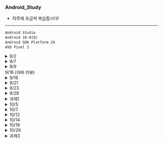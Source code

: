 ### Android_Study
- 하루에 조금씩 복습합시다!
<hr />

```
Android Studio
Android 10.0(Q)
Android SDK Platform 29
AVD Pixel 2
```


<details>
<summary>9/2</summary>

### 안드로이드 개요
- 애플리케이션 프레임워크를 통해서 제공되는 API를 사용함으로써 코드를 재사용하여 효율적이고 빠른 애플리케이션 개발 가능
- 모바일 기기에 최적화된 달빅 또는 아트런타임 제공
- 2D 그래픽 및 삼차원 그래픽을 최적화하여 표현
- 모바일용 데이터베이스인 SQLite를 제공
- 각종 오디오, 비디오 및 이미지 형식을 지원
- 모바일 기기에 내장된 각종 하드웨어(블루투스, 카메라, 나침반, WiFi 등) 지원
- 이클립스 IDE 또는 Andorid Stdudio를 통해서 강력하고 빠른 개발 환경 제공

### 안드로이드 특징
- 안드로이드의 핵심 커널(Kernel) : 리눅스로 구성
- 안드로이드 애플리케이션 개발 언어 : JAVA
- 안드로이드 SDK에서 많은 라이브러리를 포함하고 있어 개발 용이
- 오픈 소스 지향
- 지속적인 업그레이드 지원

- 안드로이드 구조
![안드로이드 구조](https://github.com/DongGeon0908/Android_Study/blob/master/pic/9_2(1).png) 

- 응용프로그램(Applications)
    + 안드로이드 스마트폰엣허 사용할 수 있는 일반적인 응용 프로그램
    + 웹 브라우저, 달력, 구글맵, 연락처, 게임 등 사용자 입장에서 가장 많이 사용
    + JAVA로 제작

- 응용 프로그램 프레임워크(Application Framework)
    + 안드로이드 API가 존재하는 곳
    + 안드로이드폰 하드웨어에 접근할 때 API를 통해서만 가능

- 안드로이드 런타임(Anrdroid Runtime)
    + JAVA 코어 라이브러리와 달빅 가상 머신 또는 아트 런타임으로 구성

- 라이브러리(Libraries)
    + 안드로이드에서 사용되는 여러 시스템 라이브러리는 시스템 접근 때문에 JAVA가 아닌 C로 작성
    + 성능이 뛰어나며 세밀한 조작 가능함

- 리눅스 커널(Linux Kernel)
    + 하드웨어의 운영과 관련된 저수준의 관리 기능
    + 메모리 관리, 디바이스 드라이버, 보안 등

![안드로이드 개발환경](https://github.com/DongGeon0908/Android_Study/blob/master/pic/9_2(2).png)
![안드로이드 개발환경](https://github.com/DongGeon0908/Android_Study/blob/master/pic/9_2(3).png)

</details>

<details>
<summary>9/7</summary>

- 안드로이드 개발 과정

![개발 과정](https://github.com/DongGeon0908/Android_Study/blob/master/pic/9_7(2).png)
<hr />

1. [Hello World](https://github.com/DongGeon0908/Android_Study/tree/master/HelloWorld)
![실행사진](https://github.com/DongGeon0908/Android_Study/blob/master/pic/9_7(1).png)
<hr />

2. [Button Base](https://github.com/DongGeon0908/Android_Study/tree/master/basebase)
![실행사진](https://github.com/DongGeon0908/Android_Study/blob/master/pic/9_7(3).png)
<hr />

</details>
<details>
<summary>9/9</summary>

- 안드로이드 어플리케이션 개발 완료

![개발 완료](https://github.com/DongGeon0908/Android_Study/blob/master/pic/9_9(1).png)
![개발 완료](https://github.com/DongGeon0908/Android_Study/blob/master/pic/9_9(2).png)
<hr />

1. [FourButton](https://github.com/DongGeon0908/Android_Study/tree/master/basebase)
![실행 사진](https://github.com/DongGeon0908/Android_Study/blob/master/pic/9_9(3).png)

- 버튼 1
    + `naver.com` 연결
- 버튼 2
    + `911` 전화
- 버튼 3
    + `갤러리` 열기
- 버튼 4
    + 종료
<hr />

### res 폴더
- 앱 개발에 사용되는 이미지, 레이아웃, 문자열 등이 들어가는 폴더
    + `drawable` : 이미지 파일 저장
    + `layout` : 액티비티(화면)을 구성하는 xm1 파일을 넣으면 됨
    + `values` : 문자열을 저장하는 string.xml 등이 들어 있음
    + `menu` : 메뉴 xml 파일이 저장되어 있음
 - `res(generated)`
    + `Android Studio 3.5` 부터 제공
    + 내부적으로 사용
<hr />

### manifests 폴더
- `AndroidManifest.xml` 파일이 들어 있음
- 앱의 여러 가지 정보를 담고 있음
<hr />

### Gradle Scripts 폴더
- `build.gradle (Module: app)` : 빌드 스크립트 핵심 파일
- `local.properties` : 컴파일되는 SDK의 경로가 들어 있음
- `gradle.properties` : JVM 관련 메모리가 설정되어 있음
<hr />
</details>

<summary>9/16 (자바 라뷰)</summary>

<details>
<summary>9/16</summary>

- View 클래스
![View](https://github.com/DongGeon0908/Android_Study/blob/master/pic/9_14(1).png)
![View](https://github.com/DongGeon0908/Android_Study/blob/master/pic/9_14(2).png)


- Button 클래스
![View](https://github.com/DongGeon0908/Android_Study/blob/master/pic/9_14(3).png)
![View](https://github.com/DongGeon0908/Android_Study/blob/master/pic/9_14(4).png)

- id 속성
    + 모든 위젯의 아이디를 나타냄
    + JAVA 코드에서 위젯에 접근할 떄 id 속성에 지정한 아이디 사용
    + id 속성은 위젯에 아이디를 새로 부여하는 개념이므로 `@+id/` 형싯으로 지정

- `match_parent`
    + 자신의 부모(대게는 레이아웃)에 폭이나 높이를 맞춤

- `wrap_content`
    + 자신의 폭이나 높이를 자신 안의 글자가 들어갈 정도로만 설정

- `background`
    + 위젯의 색상을 주로 #RRGGBB 값으로 지정

- `padding`
    + 위젯의 경계선으로부터 위젯 안의 요소가 떨어지도록 설정

- `layout_margin`
    + 위젯과 위젯 사이에 여유를 둘때 사용

- `visibility`
    + 위젯을 보일 것인지 여부를 결정
    + defualt는 `visible`
    + `invisible`과 `gone`은 보이지 않는 상태

- `enabled`
    + 위젯의 동작 여부
    + `true`와 `false`로 지정

- `clickable`
    + 클릭이나 터치가 가능하도록 함
    + `true`와 `false`로 지정

- `rotation`
    + 위젯을 회전시켜서 출력
    + 값은 각도로 지정

- 텍스트 뷰 속성
![View](https://github.com/DongGeon0908/Android_Study/blob/master/pic/9_14(5).png)
![View](https://github.com/DongGeon0908/Android_Study/blob/master/pic/9_14(6).png)

1. [간단한 실습](https://github.com/DongGeon0908/Android_Study/tree/master/Chapter4)
![실행 사진](https://github.com/DongGeon0908/Android_Study/blob/master/pic/9_14(7).png)

</details>
<details>
<summary>9/21</summary>

1. [간단한 계산기](https://github.com/DongGeon0908/Android_Study/tree/master/calculater)
![실행 사진](https://github.com/DongGeon0908/Android_Study/blob/master/pic/9_21(1).png)
<hr />

- 체크박스
    + 체크할 때마다 상태가 체크, 언체크로 변경
    + 여러 개의 체크박스가 있어도 서로 독립적으로 동작
![실행 사진](https://github.com/DongGeon0908/Android_Study/blob/master/pic/9_21(2).png)

- 스위치와 토글버튼
    + 체크박스와 모양만 다를뿐 용도는 거의 동일

- 라디오버튼
    + 여러 개 중 하나만 선택해야 하는 경우에 사용

- 라디오그룹
    + 라디오버튼만 여러 개 나열하면 클릭하는 것마다 모두 중복 선택이 되므로 라디오그룹과 함께 사용해야 함

- 이미지뷰(Image View)
    + 그림을 출력하는 위젯으로 그림이 필요하거나 화면을 화려하게 구성할 때 사용
    + 이미지뷰에 보여줄 그림 파일은 프로젝트의 `res - drawable`에 있어야 함
    + `@drawable/그림 id`
![실행 사진](https://github.com/DongGeon0908/Android_Study/blob/master/pic/9_21(3).png)
<hr />

2. [간단한 이미지 변환](https://github.com/DongGeon0908/Android_Study/tree/master/MyPet)
![실행 사진](https://github.com/DongGeon0908/Android_Study/blob/master/pic/9_21(4).png)

<hr />

</details>
<details>
<summary>9/23</summary>

- 레이아웃
    + ViewGroup 클래스로부터 상속받음
![실행 사진](https://github.com/DongGeon0908/Android_Study/blob/master/pic/9_23(1).png)    
![실행 사진](https://github.com/DongGeon0908/Android_Study/blob/master/pic/9_23(2).png)    
![실행 사진](https://github.com/DongGeon0908/Android_Study/blob/master/pic/9_23(3).png)    
![실행 사진](https://github.com/DongGeon0908/Android_Study/blob/master/pic/9_23(4).png)    

1. [실습파일](https://github.com/DongGeon0908/Android_Study/tree/master/layout)
- ![LinearLayout-vertical](https://github.com/DongGeon0908/Android_Study/blob/master/pic/9_23(5).png)

- ![LinearLayout-horizontal](https://github.com/DongGeon0908/Android_Study/blob/master/pic/9_23(6).png)

- ![LinearLayout-gravity](https://github.com/DongGeon0908/Android_Study/blob/master/pic/9_23(7).png)
    + `gravity` 속성은 레이아웃 안의 위젯을 어디에 배치할 것인지 결정

- ![layout-gravity](https://github.com/DongGeon0908/Android_Study/blob/master/pic/9_23(8).png)

- ![baselineAligned](https://github.com/DongGeon0908/Android_Study/blob/master/pic/9_23(9).png)

- 중복 리니어 레이아웃
    + 리니어레이아웃 안에 리니어레이아웃 생성하는 방식
- `layout_weight`  
    + 리니어레이아웃을 여러 개 사용할 경우 각 레이아웃의 크기를 지정할 때 사용
    + 주로 전체 화면에 대한 비율(%)로 지정

- ![LinearLayout](https://github.com/DongGeon0908/Android_Study/blob/master/pic/9_23(10).png)

- `LinearLayout - .xml파일로 설정`
```
<?xml version="1.0" encoding="utf-8"?>
<LinearLayout xmlns:android="http://schemas.android.com/apk/res/android"
    xmlns:app="http://schemas.android.com/apk/res-auto"
    xmlns:tools="http://schemas.android.com/tools"
    android:layout_width="match_parent"
    android:layout_height="match_parent"
    android:orientation="vertical"
    android:gravity="right"
    tools:context=".MainActivity">


    <LinearLayout
        android:layout_width="match_parent"
        android:layout_height="match_parent"
        android:layout_weight="1"
        android:orientation="horizontal">

        <LinearLayout
            android:layout_width="match_parent"
            android:layout_height="match_parent"
            android:layout_weight="1"
            android:background="#ff0000"
            android:orientation="vertical">
        </LinearLayout>


        <LinearLayout
            android:layout_width="match_parent"
            android:layout_height="match_parent"
            android:layout_weight="1"
            android:background="#00ff00"
            android:orientation="vertical">


        <LinearLayout
            android:layout_width="match_parent"
            android:layout_height="match_parent"
            android:layout_weight="1"
            android:background="#ffff00"
            android:orientation="vertical">
        </LinearLayout>

        <LinearLayout
            android:layout_width="match_parent"
            android:layout_height="match_parent"
            android:layout_weight="1"
            android:background="#000000"
            android:orientation="vertical">
        </LinearLayout>
        </LinearLayout>
        </LinearLayout>

        <LinearLayout
            android:layout_width="match_parent"
            android:layout_height="match_parent"
            android:layout_weight="1"
            android:background="#0000ff"
            android:orientation="vertical">
        </LinearLayout>
</LinearLayout>
```

- `.xml`파일 없이 JAVA파일로 Layout 구현
- ![LinearLayout](https://github.com/DongGeon0908/Android_Study/blob/master/pic/9_23(11).png)

```
package kr.ac.hs.layout;

import androidx.appcompat.app.AppCompatActivity;

import android.graphics.Color;
import android.os.Bundle;
import android.widget.LinearLayout;

public class MainActivity extends AppCompatActivity {

    @Override
    protected void onCreate(Bundle savedInstanceState) {
        super.onCreate(savedInstanceState);

        LinearLayout.LayoutParams params = new LinearLayout.LayoutParams(
                LinearLayout.LayoutParams.MATCH_PARENT, LinearLayout.LayoutParams.MATCH_PARENT);

        LinearLayout baseLayout = new LinearLayout(this);
        baseLayout.setOrientation(LinearLayout.VERTICAL);
        baseLayout.setBackgroundColor(Color.rgb(0,255,0));
        setContentView(baseLayout, params);
        
    }
}
```
<hr />
</details>
<details>
<summary>9/28</summary>

- 랠러티브레이아웃
1. [간단한 계산기](https://github.com/DongGeon0908/Android_Study/tree/master/layout2)
- ![랠러티브레이아웃](https://github.com/DongGeon0908/Android_Study/blob/master/pic/9_28(1).png)
- ![랠러티브레이아웃](https://github.com/DongGeon0908/Android_Study/blob/master/pic/9_28(2).png)
```
<?xml version="1.0" encoding="utf-8"?>
<RelativeLayout xmlns:android="http://schemas.android.com/apk/res/android"
    xmlns:app="http://schemas.android.com/apk/res-auto"
    xmlns:tools="http://schemas.android.com/tools"
    android:layout_width="match_parent"
    android:layout_height="match_parent"
    tools:context=".MainActivity">

    <Button
        android:layout_width="wrap_content"
        android:layout_height="wrap_content"
        android:layout_alignParentTop="true"
        android:layout_centerHorizontal="true"
        android:text="위" />

    <Button
        android:layout_width="wrap_content"
        android:layout_height="wrap_content"
        android:layout_alignParentLeft="true"
        android:layout_centerVertical="true"
        android:text="왼쪽" />

    <Button
        android:layout_width="wrap_content"
        android:layout_height="wrap_content"
        android:layout_alignParentRight="true"
        android:layout_centerVertical="true"
        android:text="오른쪽" />

    <Button
        android:layout_width="wrap_content"
        android:layout_height="wrap_content"
        android:layout_alignParentBottom="true"
        android:layout_centerHorizontal="true"
        android:text="아래" />

    <Button
        android:layout_width="wrap_content"
        android:layout_height="wrap_content"
        android:layout_centerInParent="true"
        android:text="중앙" />


</RelativeLayout>
```


- 상대 위치에 배정
- ![랠러티브레이아웃](https://github.com/DongGeon0908/Android_Study/blob/master/pic/9_28(3).png)
- ![랠러티브레이아웃](https://github.com/DongGeon0908/Android_Study/blob/master/pic/9_28(4).png)
```
<?xml version="1.0" encoding="utf-8"?>
<RelativeLayout xmlns:android="http://schemas.android.com/apk/res/android"
    xmlns:app="http://schemas.android.com/apk/res-auto"
    xmlns:tools="http://schemas.android.com/tools"
    android:layout_width="match_parent"
    android:layout_height="match_parent"
    tools:context=".MainActivity">

    <Button
        android:id="@+id/baseBtn"
        android:layout_width="150dp"
        android:layout_height="150dp"
        android:layout_centerInParent="true"
        android:layout_centerVertical="true"
        android:text="기준위젯" />

    <Button
        android:layout_width="wrap_content"
        android:layout_height="wrap_content"
        android:layout_alignBaseline="@+id/baseBtn"
        android:layout_toLeftOf="@+id/baseBtn"
        android:text="2번" />

    <Button
        android:layout_width="wrap_content"
        android:layout_height="wrap_content"
        android:layout_above="@+id/baseBtn"
        android:text="3번" />


</RelativeLayout>
```
<hr />

- ![랠러티브레이아웃](https://github.com/DongGeon0908/Android_Study/blob/master/pic/9_28(5).png)
```
<?xml version="1.0" encoding="utf-8"?>
<RelativeLayout xmlns:android="http://schemas.android.com/apk/res/android"
    xmlns:app="http://schemas.android.com/apk/res-auto"
    xmlns:tools="http://schemas.android.com/tools"
    android:layout_width="match_parent"
    android:layout_height="match_parent"
    tools:context=".MainActivity">

    <TextView
        android:id="@+id/textView1"
        android:layout_width="wrap_content"
        android:layout_height="wrap_content"
        android:layout_alignParentLeft="true"
        android:text="전화번호"
        android:textSize="25sp" />

    <EditText
        android:id="@+id/editText1"
        android:layout_width="match_parent"
        android:layout_height="wrap_content"
        android:layout_toRightOf="@+id/textView1"
        android:hint="000-0000-0000" />

    <Button
        android:id="@+id/btnCancel"
        android:layout_width="wrap_content"
        android:layout_height="wrap_content"
        android:layout_alignParentRight="true"
        android:layout_below="@+id/editText1"
        android:text="취소" />

    <Button
        android:id="@+id/btnOK"
        android:layout_width="wrap_content"
        android:layout_height="wrap_content"
        android:layout_alignBaseline="@+id/btnCancel"
        android:layout_toLeftOf="@+id/btnCancel"
        android:text="입력" />


</RelativeLayout>
```
<hr />

- 테이블레이아웃
![테이블레이아웃](https://github.com/DongGeon0908/Android_Study/blob/master/pic/9_28(6).png)
![테이블레이아웃](https://github.com/DongGeon0908/Android_Study/blob/master/pic/9_28(7).png)
[테이블레이아웃](https://github.com/DongGeon0908/Android_Study/blob/master/pic/9_28(8).png)
```
<?xml version="1.0" encoding="utf-8"?>
<TableLayout xmlns:android="http://schemas.android.com/apk/res/android"
    xmlns:app="http://schemas.android.com/apk/res-auto"
    xmlns:tools="http://schemas.android.com/tools"
    android:layout_width="match_parent"
    android:layout_height="match_parent"
    tools:context=".MainActivity">

    <TableRow>
        <Button
            android:layout_width="60dp"
            android:text="1"
            />
        <Button
            android:layout_width="60dp"
            android:text="2"
            />
        <Button
            android:layout_width="60dp"
            android:text="3"
            />
        <Button
            android:layout_width="60dp"
            android:text="4"
            />
        <Button
            android:layout_width="60dp"
            android:text="5"
            />

    </TableRow>


</TableLayout>
```
<hr />

- 그리드 레이아웃
![그리드레이아웃](https://github.com/DongGeon0908/Android_Study/blob/master/pic/9_28(9).png)
![그리드레이아웃](https://github.com/DongGeon0908/Android_Study/blob/master/pic/9_28(10).png)

- 프레임 레이아웃
![프레임레이아웃](https://github.com/DongGeon0908/Android_Study/blob/master/pic/9_28(11).png)

1. [계산기 예제](https://github.com/DongGeon0908/Android_Study/tree/master/calc)
![실행화면](https://github.com/DongGeon0908/Android_Study/blob/master/pic/9_28(12).png)

</details>
<details>
<summary>과제1</summary>

[이미지 변환](https://github.com/DongGeon0908/Android_Study/tree/master/project1)
![실행화면](https://github.com/DongGeon0908/Android_Study/blob/master/pic/project(1).png)

</details>
<details>
<summary>10/5</summary>

- 프로젝트 파일 구조
    + `manifests, java, res, Gradle Scripts`의 주요 모듈로 구성
    + 각 모듈의 파일들은 프로젝트를 만들 때 액티비티 유형에 따라 일부 다름
![실행화면](https://github.com/DongGeon0908/Android_Study/blob/master/pic/10_5(1).png)
![실행화면](https://github.com/DongGeon0908/Android_Study/blob/master/pic/10_5(2).png)
![실행화면](https://github.com/DongGeon0908/Android_Study/blob/master/pic/10_5(3).png)
<hr />

- 프로젝트 파일 간 연관성과 앱의 실행 원리
![실행화면](https://github.com/DongGeon0908/Android_Study/blob/master/pic/10_5(4).png)
![실행화면](https://github.com/DongGeon0908/Android_Study/blob/master/pic/10_5(5).png)
![실행화면](https://github.com/DongGeon0908/Android_Study/blob/master/pic/10_5(6).png)
![실행화면](https://github.com/DongGeon0908/Android_Study/blob/master/pic/10_5(7).png)
![실행화면](https://github.com/DongGeon0908/Android_Study/blob/master/pic/10_5(8).png)
<hr />

- 애플리케이션의 기초 개념
![실행화면](https://github.com/DongGeon0908/Android_Study/blob/master/pic/10_5(9).png)

- 애플리케이션은 컴포넌트로 이뤄짐
    + 액티비티(activity)
        * 사용자 인터페이스 화면을 가지는 하나의 작업
        * 액티비티들이 모여서 애플리케이션이 됨
    + 서비스(service)
        * 백그라운드에서 실행되는 컴포넌트로서 오랫동안 실행되는 작업이나 원격 프로세스를 위한 작업
    + 방송 수신자(broadcast resceiver)
        * 방송을 받고 반응하는 컴포넌트
    + 컨텐트 제공자(content provider)
        * 데이터를 관리하고 다른 애플리케이션에게 제공하는 컴포넌트
- 안드로이드에서는 다른 컴포넌트의 데이터를 사용할 수 있음
- 인텐트
    + 애플리케이션의 의도를 적어서 안드로이드에 전달하면 안드로이드가 가장 적절한 컴포넌트를 찾아서 활성화하고 실행
![실행화면](https://github.com/DongGeon0908/Android_Study/blob/master/pic/10_5(10).png)

- 안드로이드 애플리케이션의 실행 시작
    + 액티비티별로 실행
    + onCreate() 메소드가 가장 먼저 실행
![실행화면](https://github.com/DongGeon0908/Android_Study/blob/master/pic/10_5(11).png)

- 코드와 리소르를 분리하는 이유
    + 안드로이드가 탑재된 장치들이 다양해지면서 언어나 화면 크기에 따라서, 리소르를 다르게 하는것이 필요

</details>
<details>
<summary>10/7</summary>

- 컨스트레인트 레이아웃
![실행화면](https://github.com/DongGeon0908/Android_Study/blob/master/pic/10_7(1).png)
![실행화면](https://github.com/DongGeon0908/Android_Study/blob/master/pic/10_7(2).png)
![실행화면](https://github.com/DongGeon0908/Android_Study/blob/master/pic/10_7(3).png)
![실행화면](https://github.com/DongGeon0908/Android_Study/blob/master/pic/10_7(4).png)
![실행화면](https://github.com/DongGeon0908/Android_Study/blob/master/pic/10_7(5).png)
![실행화면](https://github.com/DongGeon0908/Android_Study/blob/master/pic/10_7(6).png)

- 입력 위젯
    + 사용자의 입력을 받을 수 있는 위젯
    + 안드로이드에서 다양한 입력 위젯 제공

- 이벤트 처리
    + `onClick'을 통해 이벤트 처리 가능
    + `public'만 가능
    + `View`를 메소드의 인수로 사용
![실행화면](https://github.com/DongGeon0908/Android_Study/blob/master/pic/10_7(7).png)
![실행화면](https://github.com/DongGeon0908/Android_Study/blob/master/pic/10_7(8).png)

- 폴링과 이벤트 구동 방식
    + 안드로이드는 이벤트 구동 방식 지원

- 안드로이드에서의 이벤트 처리 방법
    + XML 파일에 이벤트 처리 메소드를 등록
    + 이벤트 처리 객체를 생성하여 컴포넌트 등록
    + 뷰 클래스의 이벤트 처리 메서드를 재정의

- 이벤트 리스너
    + 리벤트를 처리하는 객체를 생성하여 위젯에 등록
    + 이벤트를 처리하는 객체를 이벤트를 처리하는 메소를 가지고 있어야 함
    + 이벤트를 처리하는 메소드들이 정의된 인터페이스를 의미
![실행화면](https://github.com/DongGeon0908/Android_Study/blob/master/pic/10_7(9).png)
![실행화면](https://github.com/DongGeon0908/Android_Study/blob/master/pic/10_7(10).png)

- 무명 클래스
    + 클래스 몸체는 정의되지만 이름이 없는 클래스
    + 클래스를 정의하면서 동시에 객체를 생성
![실행화면](https://github.com/DongGeon0908/Android_Study/blob/master/pic/10_7(11).png)

- 리스너 객체를 생성하는 방법
    + 내부 클래스
        * 리스너 클래스를 내부 클래스로 정의
        * 내부 클래스는 클래스 안에 정의
        * 자신이 속해있는 클래스의 멤버들에 자유롭게 접근 가능
        ![실행화면](https://github.com/DongGeon0908/Android_Study/blob/master/pic/10_7(12).png)
    ![실행화면](https://github.com/DongGeon0908/Android_Study/blob/master/pic/10_7(14).png)
    + 무명 클래스
        * 한번만 사용되는 클래스인 경우, 이름을 붙일 필요 없이 무명 클래스로 정의
        * 코드의 양을 줄일 수 있지만, 표기법이 난해함
    ![실행화면](https://github.com/DongGeon0908/Android_Study/blob/master/pic/10_7(15).png)
    + 액티비티 클래스
        * OnClickListener 인터페이스를 액태비티 클래스에 구현
        * 어떤 클래스에도 인터페이스는 구현할 수 있음
    ![실행화면](https://github.com/DongGeon0908/Android_Study/blob/master/pic/10_7(16).png)

</details>
<details>
<summary>10/12</summary>

- 기본 위젯
    + `TextView, Button, EdiitText`
    + `CompoundButton, CheckBox`
    + `RadioButton, Switch, ToggleButton`
    + `ImageView, ImageGroup`
<hr />

- 고급 위젯
    + API 사용해 앱 기능을 빠르게 개발/추가

- 날짜/시간 관련 위젯
![실행화면](https://github.com/DongGeon0908/Android_Study/blob/master/pic/10_12(1).png)


- 아날로그 시계
```
public class AnalogClock extends View

java.lang.Object > android.view.View > android widget AnalogClock
```

- 디지털 시계
```
public class DigitalClock extends TextView
```


![실행화면](https://github.com/DongGeon0908/Android_Study/blob/master/pic/10_12(2).png)
![실행화면](https://github.com/DongGeon0908/Android_Study/blob/master/pic/10_12(3).png)
![실행화면](https://github.com/DongGeon0908/Android_Study/blob/master/pic/10_12(4).png)
![실행화면](https://github.com/DongGeon0908/Android_Study/blob/master/pic/10_12(5).png)
![실행화면](https://github.com/DongGeon0908/Android_Study/blob/master/pic/10_12(6).png)
![실행화면](https://github.com/DongGeon0908/Android_Study/blob/master/pic/10_12(7).png)
![실행화면](https://github.com/DongGeon0908/Android_Study/blob/master/pic/10_12(8).png)
![실행화면](https://github.com/DongGeon0908/Android_Study/blob/master/pic/10_12(9).png)
![실행화면](https://github.com/DongGeon0908/Android_Study/blob/master/pic/10_12(10).png)


- 시계 및 달력 예제
[Button Base](https://github.com/DongGeon0908/Android_Study/tree/master/widgetTime)
![실행화면](https://github.com/DongGeon0908/Android_Study/blob/master/pic/10_12(11).png)

</details>
<details>
<summary>10/14</summary>

- 고급 위젯
- 뷰 컨테이너
![실행화면](https://github.com/DongGeon0908/Android_Study/blob/master/pic/10_14(1).png)
- 자동완성텍스트뷰 -> 하나의 단어만 입력 가능
- 멀티자동완성텍스트뷰 -> 다수의 단어 입력 가능
![실행화면](https://github.com/DongGeon0908/Android_Study/blob/master/pic/10_14(2).png)

[자동완성](https://github.com/DongGeon0908/Android_Study/tree/master/MyApplication4)
![실행화면](https://github.com/DongGeon0908/Android_Study/blob/master/pic/10_14(3).png)

![실행화면](https://github.com/DongGeon0908/Android_Study/blob/master/pic/10_14(4).png)
![실행화면](https://github.com/DongGeon0908/Android_Study/blob/master/pic/10_14(5).png)

![실행화면](https://github.com/DongGeon0908/Android_Study/blob/master/pic/10_14(6).png)
![실행화면](https://github.com/DongGeon0908/Android_Study/blob/master/pic/10_14(7).png)
![실행화면](https://github.com/DongGeon0908/Android_Study/blob/master/pic/10_14(8).png)

![실행화면](https://github.com/DongGeon0908/Android_Study/blob/master/pic/10_14(9).png)
![실행화면](https://github.com/DongGeon0908/Android_Study/blob/master/pic/10_14(10).png)
![실행화면](https://github.com/DongGeon0908/Android_Study/blob/master/pic/10_14(11).png)

![실행화면](https://github.com/DongGeon0908/Android_Study/blob/master/pic/10_14(12).png)
![실행화면](https://github.com/DongGeon0908/Android_Study/blob/master/pic/10_14(13).png)
![실행화면](https://github.com/DongGeon0908/Android_Study/blob/master/pic/10_14(14).png)
![실행화면](https://github.com/DongGeon0908/Android_Study/blob/master/pic/10_14(15).png)

![실행화면](https://github.com/DongGeon0908/Android_Study/blob/master/pic/10_14(16).png)
![실행화면](https://github.com/DongGeon0908/Android_Study/blob/master/pic/10_14(17).png)

[텝호스트](https://github.com/DongGeon0908/Android_Study/tree/master/TabHostEx)
![실행화면](https://github.com/DongGeon0908/Android_Study/blob/master/pic/10_14(18).png)
![실행화면](https://github.com/DongGeon0908/Android_Study/blob/master/pic/10_14(19).png)
![실행화면](https://github.com/DongGeon0908/Android_Study/blob/master/pic/10_14(20).png)

![실행화면](https://github.com/DongGeon0908/Android_Study/blob/master/pic/10_14(21).png)
![실행화면](https://github.com/DongGeon0908/Android_Study/blob/master/pic/10_14(22).png)
![실행화면](https://github.com/DongGeon0908/Android_Study/blob/master/pic/10_14(23).png)

[액션바](https://github.com/DongGeon0908/Android_Study/blob/master/pic/10_14(24).png)
[텝호스트](https://github.com/DongGeon0908/Android_Study/tree/master/ActionBarEx)
![실행화면](https://github.com/DongGeon0908/Android_Study/blob/master/pic/10_14(25).png)

![실행화면](https://github.com/DongGeon0908/Android_Study/blob/master/pic/10_14(26).png)
![실행화면](https://github.com/DongGeon0908/Android_Study/blob/master/pic/10_14(27).png)
![실행화면](https://github.com/DongGeon0908/Android_Study/blob/master/pic/10_14(28).png)

</details>
<details>
<summary>10/19</summary>

![실행화면](https://github.com/DongGeon0908/Android_Study/blob/master/pic/10_19(1).png)
![실행화면](https://github.com/DongGeon0908/Android_Study/blob/master/pic/10_19(2).png)
![실행화면](https://github.com/DongGeon0908/Android_Study/blob/master/pic/10_19(3).png)
![실행화면](https://github.com/DongGeon0908/Android_Study/blob/master/pic/10_19(4).png)


[텝호스트](https://github.com/DongGeon0908/Android_Study/tree/master/ex3)
![실행화면](https://github.com/DongGeon0908/Android_Study/blob/master/pic/10_19(5).png)
![실행화면](https://github.com/DongGeon0908/Android_Study/blob/master/pic/10_19(6).png)

</details>
<details>
<summary>10/26</summary>

- JAVA 코드만 이용한 옵션 메뉴
![실행화면](https://github.com/DongGeon0908/Android_Study/blob/master/pic/10_26(1).png)

[텝호스트](https://github.com/DongGeon0908/Android_Study/tree/master/MyApplication1026)
[JAVA코드로 옵션](https://github.com/DongGeon0908/Android_Study/blob/master/pic/10_26(2).png)

![실행화면](https://github.com/DongGeon0908/Android_Study/blob/master/pic/10_26(3).png)
![실행화면](https://github.com/DongGeon0908/Android_Study/blob/master/pic/10_26(4).png)
![실행화면](https://github.com/DongGeon0908/Android_Study/blob/master/pic/10_26(5).png)
![실행화면](https://github.com/DongGeon0908/Android_Study/blob/master/pic/10_26(6).png)

- 컨텍스트 메뉴
![실행화면](https://github.com/DongGeon0908/Android_Study/blob/master/pic/10_26(7).png)
![실행화면](https://github.com/DongGeon0908/Android_Study/blob/master/pic/10_26(8).png)

- 실습예제
![실행화면](https://github.com/DongGeon0908/Android_Study/blob/master/pic/10_26(9).png)

- 토스트
![실행화면](https://github.com/DongGeon0908/Android_Study/blob/master/pic/10_26(10).png)
![실행화면](https://github.com/DongGeon0908/Android_Study/blob/master/pic/10_26(11).png)

- 토스트 예제
![실행화면](https://github.com/DongGeon0908/Android_Study/blob/master/pic/10_26(12).png)
![실행화면](https://github.com/DongGeon0908/Android_Study/blob/master/pic/10_26(13).png)

- 대화 상자
![실행화면](https://github.com/DongGeon0908/Android_Study/blob/master/pic/10_26(14).png)
![실행화면](https://github.com/DongGeon0908/Android_Study/blob/master/pic/10_26(15).png)
![실행화면](https://github.com/DongGeon0908/Android_Study/blob/master/pic/10_26(16).png)
![실행화면](https://github.com/DongGeon0908/Android_Study/blob/master/pic/10_26(17).png)
![실행화면](https://github.com/DongGeon0908/Android_Study/blob/master/pic/10_26(18).png)
![실행화면](https://github.com/DongGeon0908/Android_Study/blob/master/pic/10_26(19).png)

</details>
<details>
<summary>과제3</summary>

[과제3](https://github.com/DongGeon0908/Android_Study/blob/master/pic/project(3).png)
[과제3](https://github.com/DongGeon0908/Android_Study/tree/master/project3)



</details>